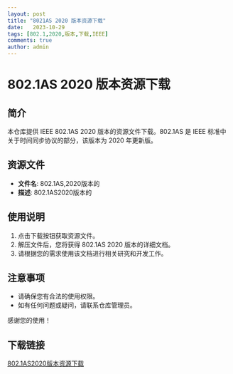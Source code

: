 ```yaml
---
layout: post
title: "8021AS 2020 版本资源下载"
date:   2023-10-29
tags: [802.1,2020,版本,下载,IEEE]
comments: true
author: admin
---
```

# 802.1AS 2020 版本资源下载

## 简介
本仓库提供 IEEE 802.1AS 2020 版本的资源文件下载。802.1AS 是 IEEE 标准中关于时间同步协议的部分，该版本为 2020 年更新版。

## 资源文件
- **文件名**: 802.1AS,2020版本的
- **描述**: 802.1AS2020版本的

## 使用说明
1. 点击下载按钮获取资源文件。
2. 解压文件后，您将获得 802.1AS 2020 版本的详细文档。
3. 请根据您的需求使用该文档进行相关研究和开发工作。

## 注意事项
- 请确保您有合法的使用权限。
- 如有任何问题或疑问，请联系仓库管理员。

感谢您的使用！

## 下载链接

[802.1AS2020版本资源下载](https://pan.quark.cn/s/ee6766e94d18)